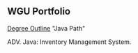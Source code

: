 ## WGU Portfolio

[Degree Outline](https://www.wgu.edu/online-it-degrees/software-development-bachelors-program.html) "Java Path"

ADV. Java: Inventory Management System.
